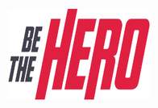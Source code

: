 <p align="center">
  <img width="280" height="180" src="https://github.com/Viniciuslb067/be-the-hero/blob/master/frontend/src/assets/logo.svg">
</p>
